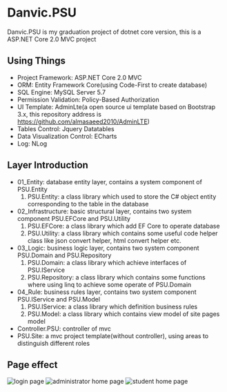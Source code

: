 # Danvic.PSU
Danvic.PSU is my graduation project of dotnet core version, this is a ASP.NET Core 2.0 MVC project 

## Using Things
- Project Framework: ASP.NET Core 2.0 MVC
- ORM: Entity Framework Core(using Code-First to create database)
- SQL Engine: MySQL Server 5.7
- Permission Validation: Policy-Based Authorization
- UI Template: AdminLte(a open source ui template based on Bootstrap 3.x, this repository address is https://github.com/almasaeed2010/AdminLTE)
- Tables Control: Jquery Datatables
- Data Visualization Control: ECharts
- Log: NLog

## Layer Introduction
- 01_Entity: database entity layer, contains a system component of PSU.Entity
  1. PSU.Entity: a class library which used to store the C# object entity corresponding to the table in the database
- 02_Infrastructure: basic structural layer, contains two system component PSU.EFCore and PSU.Utility
  1. PSU.EFCore: a class library which add EF Core to operate database 
  2. PSU.Utility: a class library which contains some useful code helper class like json convert helper, html convert helper etc.
- 03_Logic: business logic layer, contains two system component PSU.Domain and PSU.Repository
  1. PSU.Domain: a class library which achieve interfaces of PSU.IService
  2. PSU.Repository: a class library which contains some functions where using linq to achieve some operate of PSU.Domain
- 04_Rule: business rules layer, contains two system component PSU.IService and PSU.Model
  1. PSU.IService: a class library which definition business rules
  2. PSU.Model: a class library which contains view model of site pages model
- Controller.PSU: controller of mvc
- PSU.Site: a mvc project template(without controller), using areas to distinguish different roles

## Page effect
![login page](https://images2018.cnblogs.com/blog/1310859/201807/1310859-20180722152527671-1937628083.png)
![administrator home page](https://images2018.cnblogs.com/blog/1310859/201807/1310859-20180722151554922-1069570383.png)
![student home page](https://images2018.cnblogs.com/blog/1310859/201807/1310859-20180722152608486-1544802079.png)

